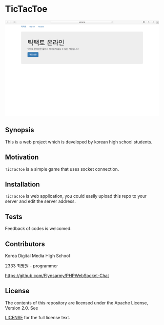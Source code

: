 # TicTacToe

![sample](https://github.com/a3963409/TicTacToe/raw/master/image/main.png)

## Synopsis

This is a web project which is developed by korean high school students.

## Motivation

`TicTacToe` is a simple game that uses socket connection.

## Installation

`TicTacToe` is web application, you could easily upload this repo to your server and edit the server address.

## Tests

Feedback of codes is welcomed.

## Contributors

Korea Digital Media High School

2333 최명원 - programmer

https://github.com/Flynsarmy/PHPWebSocket-Chat

## License

The contents of this repository are licensed under the Apache License, Version 2.0. See

[LICENSE](https://github.com/a3963409/TicTacToe/master/LICENSE) for the full license text.